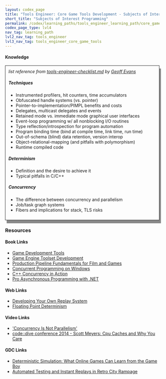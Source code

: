 ```yaml
---
layout: codex_page
title: "Tools Engineer: Core Game Tools Development - Subjects of Interest Programming"
short_title: "Subjects of Interest Programming"
permalink: /codex/learning_paths/tools_engineer_learning_path/core_game_tools_development/subjects_of_interest_programming
codex_page_type: lvl4
nav_tag: learning_path
lvl2_nav_tag: tools_engineer
lvl3_nav_tag: tools_engineer_core_game_tools 
---
```


#### Knowledge
<div style="  border: 1px solid; padding: 10px; box-shadow: 5px 10px #888888;">
<i>list reference from <a href="https://gist.github.com/gorlak/1a0747efe88c5e3998144c5787d090ec">tools-engineer-checklist.md</a> by <a href="https://twitter.com/gorlak">Geoff Evans</a></i>

<h5>Techniques</h5> 
<ul>
<li> Instrumented profilers, hit counters, time accumulators</li>
<li> Obfuscated handle systems (vs. pointer)</li>
<li> Pointer-to-implementation/PIMPL benefits and costs</li>
<li> Delegates, multicast delegates and events</li>
<li> Retained mode vs. immediate mode graphical user interfaces</li>
<li> Event-loop programming w/ all nonblocking I/O routines</li>
<li> Type reflection/introspection for program automation</li>
<li> Program binding time (bind at compile time, link time, run time)</li>
<li> Out-of-schema (blind) data retention, version interop</li>
<li> Object-relational-mapping (and pitfalls with polymorphism)</li>
<li> Runtime compiled code</li>
</ul>

<h5>Determinism</h5> 
<ul>
<li> Definition and the desire to achieve it</li>
<li> Typical pitfalls in C/C++</li>
</ul>

<h5> Concurrency</h5> 
<ul>
<li>The difference between concurrency and parallelism</li>
<li>Job/task graph systems</li>
<li>Fibers and implications for stack, TLS risks</li>
</ul>
</div>

### Resources

#### Book Links
- [Game Development Tools](https://www.amazon.com/Game-Development-Tools-Marwan-Ansari-ebook/dp/B0090TGX5S)
- [Game Engine Toolset Development](https://www.amazon.com/gp/product/1592009638/)
- [Production Pipeline Fundamentals for Film and Games](https://www.amazon.com/Production-Pipeline-Fundamentals-Film-Games/dp/0415812291)
- [Concurrent Programming on Windows](https://www.amazon.com/gp/product/032143482X/)
- [C++ Concurrency in Action](https://www.amazon.com/C-Concurrency-Action-Anthony-Williams/dp/1617294691)
- [Pro Asynchronous Programming with .NET](https://www.amazon.com/Asynchronous-Programming-NET-Richard-Blewett/dp/1430259205/)

#### Web Links
- [Developing Your Own Replay System](http://www.gamasutra.com/view/feature/2029/developing_your_own_replay_system.php)
- [Floating Point Determinism](https://gafferongames.com/post/floating_point_determinism/)

#### Video Links
- ['Concurrency Is Not Parallelism'](https://www.youtube.com/watch?v=cN_DpYBzKso)
- [code::dive conference 2014 - Scott Meyers: Cpu Caches and Why You Care](https://www.youtube.com/watch?v=WDIkqP4JbkE)

#### GDC Links
- [Deterministic Simulation: What Online Games Can Learn from the Game Boy](https://www.gdcvault.com/play/1023810/Deterministic-Simulation-What-Online-Games)
- [Automated Testing and Instant Replays in Retro City Rampage](https://www.youtube.com/watch?v=W20t1zCZv8M)
